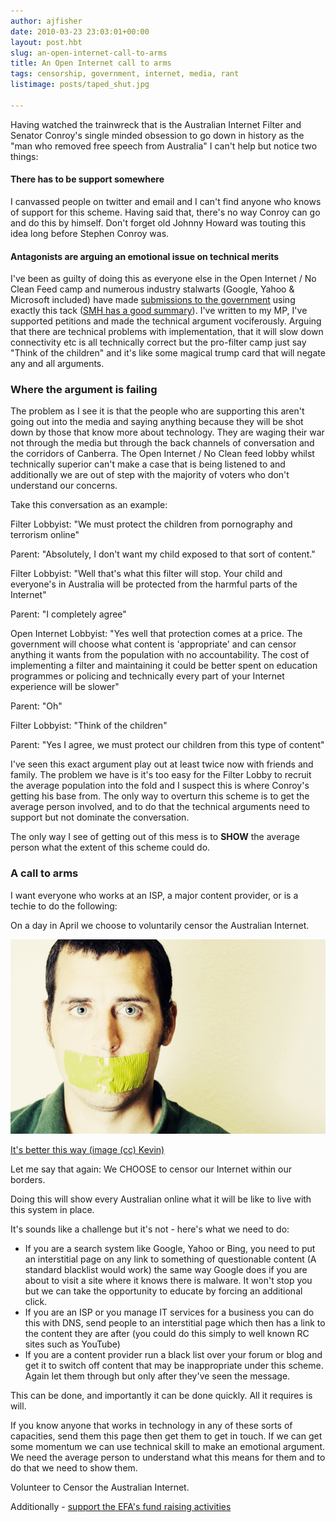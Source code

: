 ```yaml
---
author: ajfisher
date: 2010-03-23 23:03:01+00:00
layout: post.hbt
slug: an-open-internet-call-to-arms
title: An Open Internet call to arms
tags: censorship, government, internet, media, rant
listimage: posts/taped_shut.jpg

---
```


Having watched the trainwreck that is the Australian Internet Filter and Senator Conroy's single minded obsession to go down in history as the "man who removed free speech from Australia" I can't help but notice two things:

#### There has to be support somewhere

I canvassed people on twitter and email and I can't find anyone who knows of support for this scheme. Having said that, there's no way Conroy can go and do this by himself. Don't forget old Johnny Howard was touting this idea long before Stephen Conroy was.

#### Antagonists are arguing an emotional issue on technical merits

I've been as guilty of doing this as everyone else in the Open Internet / No Clean Feed camp and numerous industry stalwarts (Google, Yahoo & Microsoft included) have made [submissions to the government](http://www.dbcde.gov.au/online_safety_and_security/cybersafety_plan/transparency_measures/submissions) using exactly this tack ([SMH has a good summary](http://www.smh.com.au/technology/technology-news/conroys-internet-censorship-agenda-slammed-by-tech-giants-20100323-qt83.html?rand=1269318915365)). I've written to my MP, I've supported petitions and made the technical argument vociferously. Arguing that there are technical problems with implementation, that it will slow down connectivity etc is all technically correct but the pro-filter camp just say "Think of the children" and it's like some magical trump card that will negate any and all arguments.

### Where the argument is failing

The problem as I see it is that the people who are supporting this aren't going out into the media and saying anything because they will be shot down by those that know more about technology. They are waging their war not through the media but through the back channels of conversation and the corridors of Canberra. The Open Internet / No Clean feed lobby whilst technically superior can't make a case that is being listened to and additionally we are out of step with the majority of voters who don't understand our concerns.

Take this conversation as an example:

Filter Lobbyist: "We must protect the children from pornography and terrorism online"

Parent: "Absolutely, I don't want my child exposed to that sort of content."

Filter Lobbyist: "Well that's what this filter will stop. Your child and everyone's in Australia will be protected from the harmful parts of the Internet"

Parent: "I completely agree"

Open Internet Lobbyist: "Yes well that protection comes at a price. The government will choose what content is 'appropriate' and can censor anything it wants from the population with no accountability. The cost of implementing a filter and maintaining it could be better spent on education programmes or policing and technically every part of your Internet experience will be slower"

Parent: "Oh"

Filter Lobbyist: "Think of the children"

Parent: "Yes I agree, we must protect our children from this type of content"

I've seen this exact argument play out at least twice now with friends and family. The problem we have is it's too easy for the Filter Lobby to recruit the average population into the fold and I suspect this is where Conroy's getting his base from. The only way to overturn this scheme is to get the average person involved, and to do that the technical arguments need to support but not dominate the conversation.

The only way I see of getting out of this mess is to **SHOW** the average person what the extent of this scheme could do.

### A call to arms

I want everyone who works at an ISP, a major content provider, or is a techie to do the following:

On a day in April we choose to voluntarily censor the Australian Internet.

![Dark haired man with mouth taped shut](../../img/posts/taped_shut.jpg)

<p class="caption"><a href="http://www.flickr.com/photos/vtotter/3426290124/">It's
better this way (image (cc) Kevin)</a></p>

Let me say that again: We CHOOSE to censor our Internet within our borders.

Doing this will show every Australian online what it will be like to live with this system in place.

It's sounds like a challenge but it's not - here's what we need to do:

* If you are a search system like Google, Yahoo or Bing, you need to put an interstitial page on any link to something of questionable content (A standard blacklist would work) the same way Google does if you are about to visit a site where it knows there is malware. It won't stop you but we can take the opportunity to educate by forcing an additional click.
* If you are an ISP or you manage IT services for a business you can do this with DNS, send people to an interstitial page which then has a link to the content they are after (you could do this simply to well known RC sites such as YouTube)
* If you are a content provider run a black list over your forum or blog and get it to switch off content that may be inappropriate under this scheme. Again let them through but only after they've seen the message.

This can be done, and importantly it can be done quickly. All it requires is will.

If you know anyone that works in technology in any of these sorts of capacities, send them this page then get them to get in touch. If we can get some momentum we can use technical skill to make an emotional argument. We need the average person to understand what this means for them and to do that we need to show them.

Volunteer to Censor the Australian Internet.

Additionally - [support the EFA's fund raising activities](http://www.efa.org.au/)
